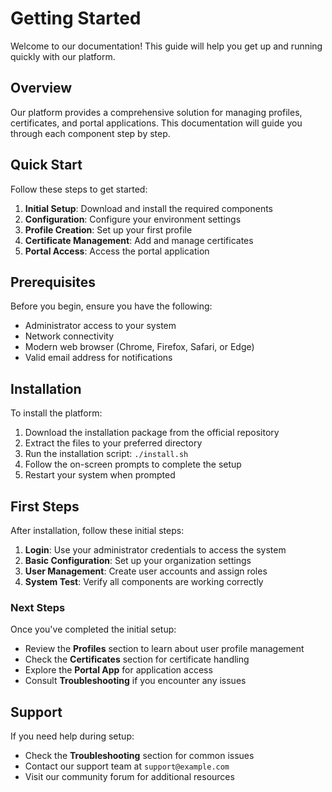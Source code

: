 # Getting Started

Welcome to our documentation! This guide will help you get up and running quickly with our platform.

## Overview

Our platform provides a comprehensive solution for managing profiles, certificates, and portal applications. This documentation will guide you through each component step by step.

## Quick Start

Follow these steps to get started:

1. **Initial Setup**: Download and install the required components
2. **Configuration**: Configure your environment settings
3. **Profile Creation**: Set up your first profile
4. **Certificate Management**: Add and manage certificates
5. **Portal Access**: Access the portal application

## Prerequisites

Before you begin, ensure you have the following:

- Administrator access to your system
- Network connectivity
- Modern web browser (Chrome, Firefox, Safari, or Edge)
- Valid email address for notifications

## Installation

To install the platform:

1. Download the installation package from the official repository
2. Extract the files to your preferred directory
3. Run the installation script: `./install.sh`
4. Follow the on-screen prompts to complete the setup
5. Restart your system when prompted

## First Steps

After installation, follow these initial steps:

1. **Login**: Use your administrator credentials to access the system
2. **Basic Configuration**: Set up your organization settings
3. **User Management**: Create user accounts and assign roles
4. **System Test**: Verify all components are working correctly

### Next Steps

Once you've completed the initial setup:

- Review the **Profiles** section to learn about user profile management
- Check the **Certificates** section for certificate handling
- Explore the **Portal App** for application access
- Consult **Troubleshooting** if you encounter any issues

## Support

If you need help during setup:

- Check the **Troubleshooting** section for common issues
- Contact our support team at `support@example.com`
- Visit our community forum for additional resources